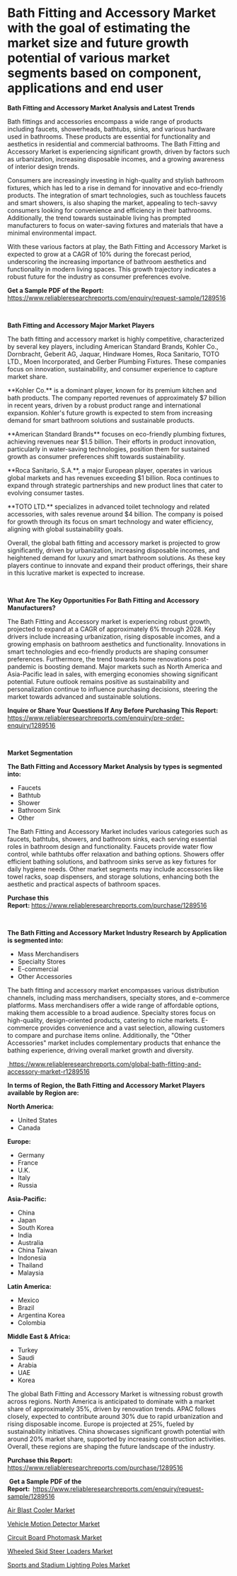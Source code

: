 <p><h1>Bath Fitting and Accessory Market with the goal of estimating the market size and future growth potential of various market segments based on component, applications and end user</h1></p><p><strong>Bath Fitting and Accessory Market Analysis and Latest Trends</strong></p>
<p><p>Bath fittings and accessories encompass a wide range of products including faucets, showerheads, bathtubs, sinks, and various hardware used in bathrooms. These products are essential for functionality and aesthetics in residential and commercial bathrooms. The Bath Fitting and Accessory Market is experiencing significant growth, driven by factors such as urbanization, increasing disposable incomes, and a growing awareness of interior design trends. </p><p>Consumers are increasingly investing in high-quality and stylish bathroom fixtures, which has led to a rise in demand for innovative and eco-friendly products. The integration of smart technologies, such as touchless faucets and smart showers, is also shaping the market, appealing to tech-savvy consumers looking for convenience and efficiency in their bathrooms. Additionally, the trend towards sustainable living has prompted manufacturers to focus on water-saving fixtures and materials that have a minimal environmental impact.</p><p>With these various factors at play, the Bath Fitting and Accessory Market is expected to grow at a CAGR of 10% during the forecast period, underscoring the increasing importance of bathroom aesthetics and functionality in modern living spaces. This growth trajectory indicates a robust future for the industry as consumer preferences evolve.</p></p>
<p><strong>Get a Sample PDF of the Report:&nbsp;</strong> <a href="https://www.reliableresearchreports.com/enquiry/request-sample/1289516?utm_campaign=3&utm_medium=2&utm_source=Github&utm_content=ia&utm_term=26102024&utm_id=bath-fitting-and-accessory">https://www.reliableresearchreports.com/enquiry/request-sample/1289516</a></p>
<p>&nbsp;</p>
<p><strong>Bath Fitting and Accessory Major Market Players</strong></p>
<p><p>The bath fitting and accessory market is highly competitive, characterized by several key players, including American Standard Brands, Kohler Co., Dornbracht, Geberit AG, Jaquar, Hindware Homes, Roca Sanitario, TOTO LTD., Moen Incorporated, and Gerber Plumbing Fixtures. These companies focus on innovation, sustainability, and consumer experience to capture market share.</p><p>**Kohler Co.** is a dominant player, known for its premium kitchen and bath products. The company reported revenues of approximately $7 billion in recent years, driven by a robust product range and international expansion. Kohler's future growth is expected to stem from increasing demand for smart bathroom solutions and sustainable products.</p><p>**American Standard Brands** focuses on eco-friendly plumbing fixtures, achieving revenues near $1.5 billion. Their efforts in product innovation, particularly in water-saving technologies, position them for sustained growth as consumer preferences shift towards sustainability.</p><p>**Roca Sanitario, S.A.**, a major European player, operates in various global markets and has revenues exceeding $1 billion. Roca continues to expand through strategic partnerships and new product lines that cater to evolving consumer tastes.</p><p>**TOTO LTD.** specializes in advanced toilet technology and related accessories, with sales revenue around $4 billion. The company is poised for growth through its focus on smart technology and water efficiency, aligning with global sustainability goals.</p><p>Overall, the global bath fitting and accessory market is projected to grow significantly, driven by urbanization, increasing disposable incomes, and heightened demand for luxury and smart bathroom solutions. As these key players continue to innovate and expand their product offerings, their share in this lucrative market is expected to increase.</p></p>
<p>&nbsp;</p>
<p><strong>What Are The Key Opportunities For Bath Fitting and Accessory Manufacturers?</strong></p>
<p><p>The Bath Fitting and Accessory market is experiencing robust growth, projected to expand at a CAGR of approximately 6% through 2028. Key drivers include increasing urbanization, rising disposable incomes, and a growing emphasis on bathroom aesthetics and functionality. Innovations in smart technologies and eco-friendly products are shaping consumer preferences. Furthermore, the trend towards home renovations post-pandemic is boosting demand. Major markets such as North America and Asia-Pacific lead in sales, with emerging economies showing significant potential. Future outlook remains positive as sustainability and personalization continue to influence purchasing decisions, steering the market towards advanced and sustainable solutions.</p></p>
<p><strong>Inquire or Share Your Questions If Any Before Purchasing This Report:</strong> <a href="https://www.reliableresearchreports.com/enquiry/pre-order-enquiry/1289516?utm_campaign=3&utm_medium=2&utm_source=Github&utm_content=ia&utm_term=26102024&utm_id=bath-fitting-and-accessory">https://www.reliableresearchreports.com/enquiry/pre-order-enquiry/1289516</a></p>
<p>&nbsp;</p>
<p><strong>Market Segmentation</strong></p>
<p><strong>The Bath Fitting and Accessory Market Analysis by types is segmented into:</strong></p>
<p><ul><li>Faucets</li><li>Bathtub</li><li>Shower</li><li>Bathroom Sink</li><li>Other</li></ul></p>
<p><p>The Bath Fitting and Accessory Market includes various categories such as faucets, bathtubs, showers, and bathroom sinks, each serving essential roles in bathroom design and functionality. Faucets provide water flow control, while bathtubs offer relaxation and bathing options. Showers offer efficient bathing solutions, and bathroom sinks serve as key fixtures for daily hygiene needs. Other market segments may include accessories like towel racks, soap dispensers, and storage solutions, enhancing both the aesthetic and practical aspects of bathroom spaces.</p></p>
<p><strong>Purchase this Report:&nbsp;</strong><a href="https://www.reliableresearchreports.com/purchase/1289516?utm_campaign=3&utm_medium=2&utm_source=Github&utm_content=ia&utm_term=26102024&utm_id=bath-fitting-and-accessory">https://www.reliableresearchreports.com/purchase/1289516</a></p>
<p>&nbsp;</p>
<p><strong>The Bath Fitting and Accessory Market Industry Research by Application is segmented into:</strong></p>
<p><ul><li>Mass Merchandisers</li><li>Specialty Stores</li><li>E-commercial</li><li>Other Accessories</li></ul></p>
<p><p>The bath fitting and accessory market encompasses various distribution channels, including mass merchandisers, specialty stores, and e-commerce platforms. Mass merchandisers offer a wide range of affordable options, making them accessible to a broad audience. Specialty stores focus on high-quality, design-oriented products, catering to niche markets. E-commerce provides convenience and a vast selection, allowing customers to compare and purchase items online. Additionally, the "Other Accessories" market includes complementary products that enhance the bathing experience, driving overall market growth and diversity.</p></p>
<p><a href="https://www.reliableresearchreports.com/global-bath-fitting-and-accessory-market-r1289516?utm_campaign=3&utm_medium=2&utm_source=Github&utm_content=ia&utm_term=26102024&utm_id=bath-fitting-and-accessory">&nbsp;https://www.reliableresearchreports.com/global-bath-fitting-and-accessory-market-r1289516</a></p>
<p><strong>In terms of Region, the Bath Fitting and Accessory Market Players available by Region are:</strong></p>
<p>
    <p> <strong> North America: </strong>
        <ul>
            <li>United States</li>
            <li>Canada</li>
        </ul>
        </p> 
    <p> <strong> Europe: </strong>
        <ul>
            <li>Germany</li>
            <li>France</li>
            <li>U.K.</li>
            <li>Italy</li>
            <li>Russia</li>
        </ul>
        </p> 
    <p> <strong> Asia-Pacific: </strong>
        <ul>
            <li>China</li>
            <li>Japan</li>
            <li>South Korea</li>
            <li>India</li>
            <li>Australia</li>
            <li>China Taiwan</li>
            <li>Indonesia</li>
            <li>Thailand</li>
            <li>Malaysia</li>
        </ul>
        </p> 
    <p> <strong> Latin America: </strong>
        <ul>
            <li>Mexico</li>
            <li>Brazil</li>
            <li>Argentina Korea</li>
            <li>Colombia</li>
        </ul>
        </p> 
    <p> <strong> Middle East & Africa: </strong>
        <ul>
            <li>Turkey</li>
            <li>Saudi</li>
            <li>Arabia</li>
            <li>UAE</li>
            <li>Korea</li>
        </ul>
    </p>
    </p>
<p><p>The global Bath Fitting and Accessory Market is witnessing robust growth across regions. North America is anticipated to dominate with a market share of approximately 35%, driven by renovation trends. APAC follows closely, expected to contribute around 30% due to rapid urbanization and rising disposable income. Europe is projected at 25%, fueled by sustainability initiatives. China showcases significant growth potential with around 20% market share, supported by increasing construction activities. Overall, these regions are shaping the future landscape of the industry.</p></p>
<p><strong>Purchase this Report: </strong><a href="https://www.reliableresearchreports.com/purchase/1289516?utm_campaign=3&utm_medium=2&utm_source=Github&utm_content=ia&utm_term=26102024&utm_id=bath-fitting-and-accessory">https://www.reliableresearchreports.com/purchase/1289516</a></p>
<p>&nbsp;<strong>Get a Sample PDF of the Report:&nbsp;&nbsp;</strong><a href="https://www.reliableresearchreports.com/enquiry/request-sample/1289516?utm_campaign=3&utm_medium=2&utm_source=Github&utm_content=ia&utm_term=26102024&utm_id=bath-fitting-and-accessory">https://www.reliableresearchreports.com/enquiry/request-sample/1289516</a></p>
<p><strong></strong></p>
<p><p><a href="https://issuu.com/reportprime-2/docs/air-blast-cooler-market-size-2030.p_a08a922d5d8de9?utm_campaign=3&utm_medium=2&utm_source=Github&utm_content=ia&utm_term=26102024&utm_id=bath-fitting-and-accessory">Air Blast Cooler Market</a></p><p><a href="https://issuu.com/reportprime-2/docs/vehicle-motion-detector-market-size_6c0d2d998d1ceb?utm_campaign=3&utm_medium=2&utm_source=Github&utm_content=ia&utm_term=26102024&utm_id=bath-fitting-and-accessory">Vehicle Motion Detector Market</a></p><p><a href="https://github.com/CarolynWatkins697/Market-Research-Report-List-1/blob/main/circuit-board-photomask-market.md?utm_campaign=3&utm_medium=2&utm_source=Github&utm_content=ia&utm_term=26102024&utm_id=bath-fitting-and-accessory">Circuit Board Photomask Market</a></p><p><a href="https://www.linkedin.com/pulse/digital-transformation-wheeled-skid-steer-loaders-industry-market-kem8c?utm_campaign=3&utm_medium=2&utm_source=Github&utm_content=ia&utm_term=26102024&utm_id=bath-fitting-and-accessory">Wheeled Skid Steer Loaders Market</a></p><p><a href="https://www.linkedin.com/pulse/sports-stadium-lighting-poles-market-trends-detailed-study-its-ylosc?utm_campaign=3&utm_medium=2&utm_source=Github&utm_content=ia&utm_term=26102024&utm_id=bath-fitting-and-accessory">Sports and Stadium Lighting Poles Market</a></p></p>